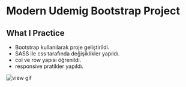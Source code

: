 # Modern Udemig Bootstrap Project

## What I Practice

 - Bootstrap kullanılarak proje geliştirildi.
 - SASS ile css tarafında değişiklikler yapıldı. 
 - col ve row yapısı öğrenildi.
 - responsive pratikler yapıldı.
 
![view gif](udemig-project.gif)
